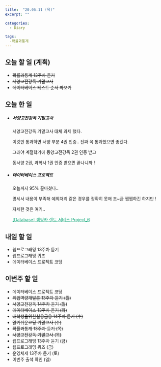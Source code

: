 ```yaml
---
title:  "20.06.11 (목)"
excerpt: ""

categories:
  - Diary

tags:
  -확률과통계
---
```


## 오늘 할 일 (계획)

- ~~확률과통계 13주차 듣기~~
- ~~서양고전강독 기말고사~~
- ~~데이터베이스 테스트 순서 짜보기~~

## 오늘 한 일

- ##### 서양고전강독 기말고사

  서양고전강독 기말고사 대체 과제 했다.

  이것만 통과하면 서양 부분 4권 인증.. 진짜 꼭 통과했으면 좋겠다.

  그래야 계절학기에 동양고전강독 2권 인증 받고

  동서양 2권, 과학사 1권 인증 받으면 끝나니까 !

- ##### 데이터베이스 프로젝트

  오늘까지 95% 끝마쳤다..

  명세서 내용이 부족해 예외처리 같은 경우를 정확히 못해 조~금 찝찝하긴 하지만 !

  자세한 것은 여기..

  <a href="https://nam-ki-bok.github.io/3-1/database/Database_Project_6/" style="color:#0FA678">[Database] 캠핑카 렌트 서비스 Project_6</a>

## 내일 할 일

- 웹프로그래밍 13주차 듣기
- 웹프로그래밍 퀴즈
- 데이터베이스 프로젝트 코딩

## 이번주 할 일

- 데이터베이스 프로젝트 코딩
- ~~취업역량개발론 13주차 듣기 (월)~~
- ~~서양고전강독 14주차 듣기 (월)~~
- ~~데이터베이스 13주차 듣기 (화)~~
- ~~대학생을위한실용금융 14주차 듣기 (수)~~
- ~~알기쉬운코딩 기말고사 (수)~~
- ~~확률과통계 13주차 듣기 (목)~~
- ~~서양고전강독 기말고사 (목)~~
- 웹프로그래밍 13주차 듣기 (금)
- 웹프로그래밍 퀴즈 (금)
- 운영체제 13주차 듣기 (토)
- 이번주 출석 확인 (일)
